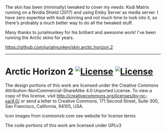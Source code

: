 The skin has been (minimally) tweaked to cover my needs: Kodi Matrix running on a Nvidia Shield (2017) and using Emby Server as media server. I have zero expertise with kodi skinning and not much time to look into it, so there's probably a much better way to do all the tweaked stuff.

Many thanks to jurialmunkey for his brilliant and awesome work! I've been running the Arctic skins for years.

https://github.com/jurialmunkey/skin.arctic.horizon.2

---

# Arctic Horizon 2 [![License](https://img.shields.io/badge/License-GPLv3-blue)](https://github.com/jurialmunkey/skin.arctic.horizon.2/blob/master/LICENSE.txt) [![License](https://img.shields.io/badge/license-CC--NC--SA%204.0-green)](http://creativecommons.org/licenses/by-nc-sa/4.0/)

The design portions of this work are licensed under the Creative Commons Attribution-NonCommercial-ShareAlike 4.0 Unported License. To view a copy of this license, visit http://creativecommons.org/licenses/by-nc-sa/4.0/
or send a letter to Creative Commons, 171 Second Street, Suite 300, San Francisco, California, 94105, USA.

Icon images from iconmonstr.com see website for license terms

The code portions of this work are licensed under GPLv3
